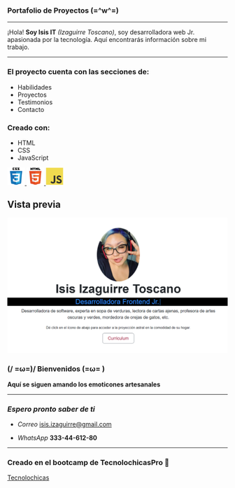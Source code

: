 ### Portafolio de Proyectos (=^w^=) ###
____
¡Hola! **Soy Isis IT** *(Izaguirre Toscano)*, soy desarrolladora web Jr. apasionada por la tecnología. Aquí encontrarás información sobre mi trabajo. 
____

### El proyecto cuenta con las secciones de:

- Habilidades
- Proyectos
- Testimonios
- Contacto

### Creado con: 
- HTML
- CSS
- JavaScript

<a href="https://www.w3schools.com/css/" target="_blank"> <img src="https://raw.githubusercontent.com/devicons/devicon/master/icons/css3/css3-original-wordmark.svg" alt="css3" width="40" height="40"/> </a>
    <a href="https://www.w3.org/html/" target="_blank"> <img src="https://raw.githubusercontent.com/devicons/devicon/master/icons/html5/html5-original-wordmark.svg" alt="html5" width="40" height="40"/> </a>
    <a href="https://developer.mozilla.org/en-US/docs/Web/JavaScript" target="_blank"> <img src="https://raw.githubusercontent.com/devicons/devicon/master/icons/javascript/javascript-original.svg" alt="javascript" width="40" height="40"/> </a>
  
## Vista previa ##

![Proyecto](/assets/Portafolio1.PNG)


### (/ =ω=)/ Bienvenidos \(=ω= \) ###
**Aquí se siguen amando los emoticones artesanales**

___
### *Espero pronto saber de ti* 
- *Correo* [isis.izaguirre@gmail.com](mailto:isis.izaguirre@gmail.com)

- *WhatsApp* **333-44-612-80**

____

### Creado en el bootcamp de TecnolochicasPro 💜
[Tecnolochicas](https://tecnolochicas.mx/)



